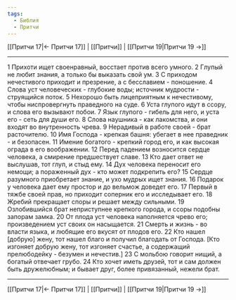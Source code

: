 ```yaml
---
tags:
  - Библия
  - Притчи
---
```

[[Притчи 17|← Притчи 17]] | [[Притчи]] | [[Притчи 19|Притчи 19 →]]

---
1 Прихоти ищет своенравный, восстает против всего умного.
2 Глупый не любит знания, а только бы выказать свой ум.
3 С приходом нечестивого приходит и презрение, а с бесславием - поношение.
4 Слова уст человеческих - глубокие воды; источник мудрости - струящийся поток.
5 Нехорошо быть лицеприятным к нечестивому, чтобы ниспровергнуть праведного на суде.
6 Уста глупого идут в ссору, и слова его вызывают побои.
7 Язык глупого - гибель для него, и уста его - сеть для души его.
8 Слова наушника - как лакомства, и они входят во внутренность чрева.
9 Нерадивый в работе своей - брат расточителю.
10 Имя Господа - крепкая башня: убегает в нее праведник - и безопасен.
11 Имение богатого - крепкий город его, и как высокая ограда в его воображении.
12 Перед падением возносится сердце человека, а смирение предшествует славе.
13 Кто дает ответ не выслушав, тот глуп, и стыд ему.
14 Дух человека переносит его немощи; а пораженный дух - кто может подкрепить его?
15 Сердце разумного приобретает знание, и ухо мудрых ищет знания.
16 Подарок у человека дает ему простор и до вельмож доведет его.
17 Первый в тяжбе своей прав, но приходит соперник его и исследывает его.
18 Жребий прекращает споры и решает между сильными.
19 Озлобившийся брат неприступнее крепкого города, и ссоры подобны запорам замка.
20 От плода уст человека наполняется чрево его; произведением уст своих он насыщается.
21 Смерть и жизнь - во власти языка, и любящие его вкусят от плодов его.
22 Кто нашел [добрую] жену, тот нашел благо и получил благодать от Господа. [Кто изгоняет добрую жену, тот изгоняет счастье, а содержащий прелюбодейку - безумен и нечестив.]
23 С мольбою говорит нищий, а богатый отвечает грубо.
24 Кто хочет иметь друзей, тот и сам должен быть дружелюбным; и бывает друг, более привязанный, нежели брат.

---
[[Притчи 17|← Притчи 17]] | [[Притчи]] | [[Притчи 19|Притчи 19 →]]